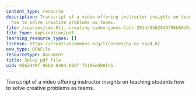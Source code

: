 ```yaml
---
content_type: resource
description: Transcript of a video offering instructor insights on teaching students
  how to solve creative problems as teams.
file: /courses/cms-611j-creating-video-games-fall-2014/9562949f96b88494b0dff5186ed80fc5_Y7cMih9O8es.pdf
file_type: application/pdf
learning_resource_types: []
license: https://creativecommons.org/licenses/by-nc-sa/4.0/
ocw_type: OCWFile
resourcetype: Document
title: 3play pdf file
uid: 9562949f-96b8-8494-b0df-f5186ed80fc5
---
```

Transcript of a video offering instructor insights on teaching students how to solve creative problems as teams.